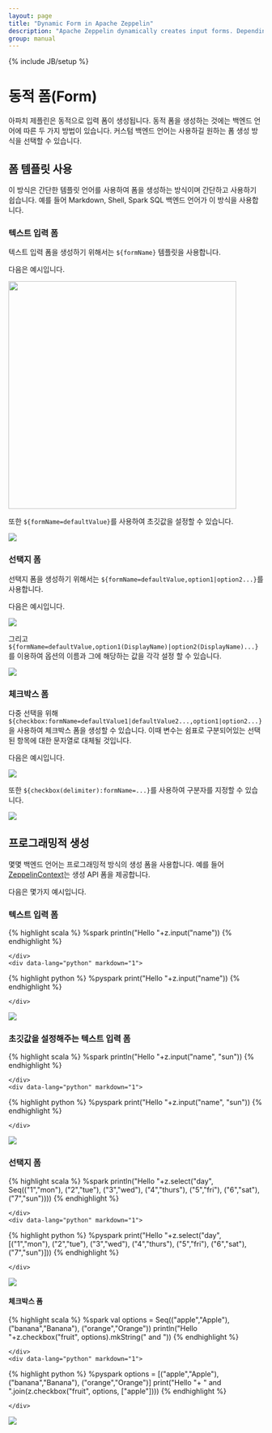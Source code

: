 ```yaml
---
layout: page
title: "Dynamic Form in Apache Zeppelin"
description: "Apache Zeppelin dynamically creates input forms. Depending on language backend, there're two different ways to create dynamic form."
group: manual
---
```

<!--
Licensed under the Apache License, Version 2.0 (the "License");
you may not use this file except in compliance with the License.
You may obtain a copy of the License at

http://www.apache.org/licenses/LICENSE-2.0

Unless required by applicable law or agreed to in writing, software
distributed under the License is distributed on an "AS IS" BASIS,
WITHOUT WARRANTIES OR CONDITIONS OF ANY KIND, either express or implied.
See the License for the specific language governing permissions and
limitations under the License.
-->
{% include JB/setup %}

# 동적 폼(Form)

<div id="toc"></div>

아파치 제플린은 동적으로 입력 폼이 생성됩니다. 동적 폼을 생성하는 것에는 백엔드 언어에 따른 두 가지 방법이 있습니다. 커스텀 백엔드 언어는 사용하길 원하는 폼 생성 방식을 선택할 수 있습니다.

## 폼 템플릿 사용

이 방식은 간단한 템플릿 언어를 사용하여 폼을 생성하는 방식이며 간단하고 사용하기 쉽습니다. 예를 들어 Markdown, Shell, Spark SQL 백엔드 언어가 이 방식을 사용합니다.

### 텍스트 입력 폼

텍스트 입력 폼을 생성하기 위해서는 `${formName}` 템플릿을 사용합니다. 

다음은 예시입니다. 

<img class="img-responsive" src="/assets/themes/zeppelin/img/screenshots/form_input.png" width="450px" />

또한 `${formName=defaultValue}`를 사용하여 초깃값을 설정할 수 있습니다. 

<img src="../assets/themes/zeppelin/img/screenshots/form_input_default.png" />


### 선택지 폼

선택지 폼을 생성하기 위해서는 `${formName=defaultValue,option1|option2...}`를 사용합니다. 

다음은 예시입니다. 

<img src="../assets/themes/zeppelin/img/screenshots/form_select.png" />

그리고 `${formName=defaultValue,option1(DisplayName)|option2(DisplayName)...}` 를 이용하여 옵션의 이름과 그에 해당하는 값을 각각 설정 할 수 있습니다.

<img src="../assets/themes/zeppelin/img/screenshots/form_select_displayname.png" />

### 체크박스 폼

다중 선택을 위해 `${checkbox:formName=defaultValue1|defaultValue2...,option1|option2...}`을 사용하여 체크박스 폼을 생성할 수 있습니다. 이때 변수는 쉼표로 구분되어있는 선택된 항목에 대한 문자열로 대체될 것입니다. 

다음은 예시입니다. 

<img src="../assets/themes/zeppelin/img/screenshots/form_checkbox.png">

또한 `${checkbox(delimiter):formName=...}`를 사용하여 구분자를 지정할 수 있습니다.

<img src="../assets/themes/zeppelin/img/screenshots/form_checkbox_delimiter.png">

## 프로그래밍적 생성

몇몇 백엔드 언어는 프로그래밍적 방식의 생성 폼을 사용합니다. 예를 들어 [ZeppelinContext](../interpreter/spark.html#zeppelincontext)는 생성 API 폼을 제공합니다. 

다음은 몇가지 예시입니다. 

### 텍스트 입력 폼
<div class="codetabs">
    <div data-lang="scala" markdown="1">

{% highlight scala %}
%spark
println("Hello "+z.input("name"))
{% endhighlight %}

    </div>
    <div data-lang="python" markdown="1">

{% highlight python %}
%pyspark
print("Hello "+z.input("name"))
{% endhighlight %}

    </div>
</div>
<img src="../assets/themes/zeppelin/img/screenshots/form_input_prog.png" />

### 초깃값을 설정해주는 텍스트 입력 폼
<div class="codetabs">
    <div data-lang="scala" markdown="1">

{% highlight scala %}
%spark
println("Hello "+z.input("name", "sun")) 
{% endhighlight %}

    </div>
    <div data-lang="python" markdown="1">

{% highlight python %}
%pyspark
print("Hello "+z.input("name", "sun"))
{% endhighlight %}

    </div>
</div>
<img src="../assets/themes/zeppelin/img/screenshots/form_input_default_prog.png" />

### 선택지 폼
<div class="codetabs">
    <div data-lang="scala" markdown="1">

{% highlight scala %}
%spark
println("Hello "+z.select("day", Seq(("1","mon"),
                                    ("2","tue"),
                                    ("3","wed"),
                                    ("4","thurs"),
                                    ("5","fri"),
                                    ("6","sat"),
                                    ("7","sun"))))
{% endhighlight %}

    </div>
    <div data-lang="python" markdown="1">

{% highlight python %}
%pyspark
print("Hello "+z.select("day", [("1","mon"),
                                ("2","tue"),
                                ("3","wed"),
                                ("4","thurs"),
                                ("5","fri"),
                                ("6","sat"),
                                ("7","sun")]))
{% endhighlight %}

    </div>
</div>
<img src="../assets/themes/zeppelin/img/screenshots/form_select_prog.png" />

#### 체크박스 폼
<div class="codetabs">
    <div data-lang="scala" markdown="1">

{% highlight scala %}
%spark
val options = Seq(("apple","Apple"), ("banana","Banana"), ("orange","Orange"))
println("Hello "+z.checkbox("fruit", options).mkString(" and "))
{% endhighlight %}

    </div>
    <div data-lang="python" markdown="1">

{% highlight python %}
%pyspark
options = [("apple","Apple"), ("banana","Banana"), ("orange","Orange")]
print("Hello "+ " and ".join(z.checkbox("fruit", options, ["apple"])))
{% endhighlight %}

    </div>
</div>
<img src="../assets/themes/zeppelin/img/screenshots/form_checkbox_prog.png" />
